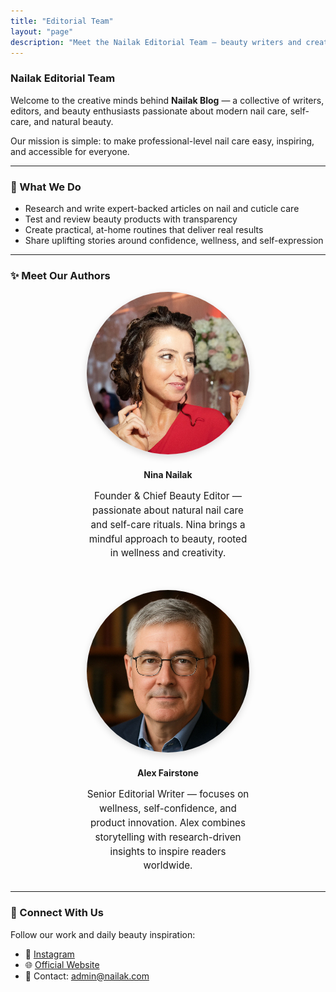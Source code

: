 ```yaml
---
title: "Editorial Team"
layout: "page"
description: "Meet the Nailak Editorial Team — beauty writers and creators sharing expert tips, nail care guides, and wellness insights."
---
```


### Nailak Editorial Team

Welcome to the creative minds behind **Nailak Blog** — a collective of writers, editors, and beauty enthusiasts passionate about modern nail care, self-care, and natural beauty.

Our mission is simple: to make professional-level nail care easy, inspiring, and accessible for everyone.

---

### 💅 What We Do
- Research and write expert-backed articles on nail and cuticle care  
- Test and review beauty products with transparency  
- Create practical, at-home routines that deliver real results  
- Share uplifting stories around confidence, wellness, and self-expression  

---

### ✨ Meet Our Authors

<div style="display: flex; flex-wrap: wrap; gap: 2rem; align-items: flex-start; justify-content: center; margin-top: 1rem;">

  <div style="text-align: center; max-width: 260px;">
    <img src="author1.webp" alt="Nina Nailak — Nailak Editorial" style="width: 100%; border-radius: 50%; box-shadow: 0 4px 12px rgba(0,0,0,0.15); margin-bottom: 0.8rem;">
    <h4 style="margin: 0.5rem 0; color: var(--primary);">Nina Nailak</h4>
    <p style="font-size: 0.95rem; color: var(--secondary-text); line-height: 1.5;">
      Founder & Chief Beauty Editor — passionate about natural nail care and self-care rituals. Nina brings a mindful approach to beauty, rooted in wellness and creativity.
    </p>
  </div>

  <div style="text-align: center; max-width: 260px;">
    <img src="author2.webp" alt="Alex Fairstone — Nailak Editorial" style="width: 100%; border-radius: 50%; box-shadow: 0 4px 12px rgba(0,0,0,0.15); margin-bottom: 0.8rem;">
    <h4 style="margin: 0.5rem 0; color: var(--primary);">Alex Fairstone</h4>
    <p style="font-size: 0.95rem; color: var(--secondary-text); line-height: 1.5;">
      Senior Editorial Writer — focuses on wellness, self-confidence, and product innovation. Alex combines storytelling with research-driven insights to inspire readers worldwide.
    </p>
  </div>

</div>

---

### 🌿 Connect With Us
Follow our work and daily beauty inspiration:  
- 📸 [Instagram](https://www.instagram.com/nailak_care/)  
- 🌐 [Official Website](https://nailak.com)  
- 💌 Contact: [admin@nailak.com](mailto:admin@nailak.com)
